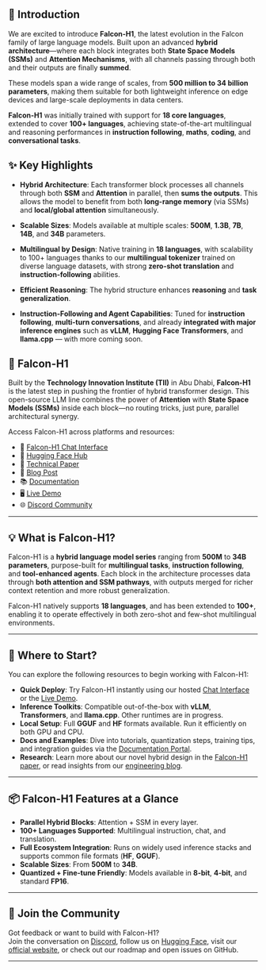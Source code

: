 ## 🚀 Introduction

We are excited to introduce **Falcon-H1**, the latest evolution in the Falcon family of large language models. Built upon an advanced **hybrid architecture**—where each block integrates both **State Space Models (SSMs)** and **Attention Mechanisms**, with all channels passing through both and their outputs are finally **summed**.

These models span a wide range of scales, from **500 million to 34 billion parameters**, making them suitable for both lightweight inference on edge devices and large-scale deployments in data centers.

**Falcon-H1** was initially trained with support for **18 core languages**, extended to cover **100+ languages**, achieving state-of-the-art multilingual and reasoning performances in **instruction following**, **maths**, **coding**, and **conversational tasks**.

## ✨ Key Highlights

- **Hybrid Architecture**: Each transformer block processes all channels through both **SSM** and **Attention** in parallel, then **sums the outputs**. This allows the model to benefit from both **long-range memory** (via SSMs) and **local/global attention** simultaneously.

- **Scalable Sizes**: Models available at multiple scales: **500M**, **1.3B**, **7B**, **14B**, and **34B** parameters.

- **Multilingual by Design**: Native training in **18 languages**, with scalability to 100+ languages thanks to our **multilingual
tokenizer** trained on diverse language datasets, with strong **zero-shot translation** and **instruction-following** abilities.

- **Efficient Reasoning**: The hybrid structure enhances **reasoning** and **task generalization**.

- **Instruction-Following and Agent Capabilities**: Tuned for **instruction following**, **multi-turn conversations**, and already **integrated with major inference engines** such as **vLLM**, **Hugging Face Transformers**, and **llama.cpp** — with more coming soon.

## 🦅 Falcon-H1

Built by the **Technology Innovation Institute (TII)** in Abu Dhabi, **Falcon-H1** is the latest step in pushing the frontier of hybrid transformer design. This open-source LLM line combines the power of **Attention** with **State Space Models (SSMs)** inside each block—no routing tricks, just pure, parallel architectural synergy.

Access Falcon-H1 across platforms and resources:

- 🧠 [Falcon-H1 Chat Interface](#)
- 🤗 [Hugging Face Hub](#)
- 📄 [Technical Paper](#)
- 📰 [Blog Post](#)
- 📚 [Documentation](#)
- 🖥️ [Live Demo](#)
- 🌐 [Discord Community](#)

---

## 💡 What is Falcon-H1?

Falcon-H1 is a **hybrid language model series** ranging from **500M** to **34B parameters**, purpose-built for **multilingual tasks**, **instruction following**, and **tool-enhanced agents**. Each block in the architecture processes data through **both attention and SSM pathways**, with outputs merged for richer context retention and more robust generalization.

Falcon-H1 natively supports **18 languages**, and has been extended to **100+**, enabling it to operate effectively in both zero-shot and few-shot multilingual environments.

---

## 🧭 Where to Start?

You can explore the following resources to begin working with Falcon-H1:

- **Quick Deploy**: Try Falcon-H1 instantly using our hosted [Chat Interface](#) or the [Live Demo](#).
- **Inference Toolkits**: Compatible out-of-the-box with **vLLM**, **Transformers**, and **llama.cpp**. Other runtimes are in progress.
- **Local Setup**: Full **GGUF** and **HF** formats available. Run it efficiently on both GPU and CPU.
- **Docs and Examples**: Dive into tutorials, quantization steps, training tips, and integration guides via the [Documentation Portal](#).
- **Research**: Learn more about our novel hybrid design in the [Falcon-H1 paper](#), or read insights from our [engineering blog](#).

---

## 📦 Falcon-H1 Features at a Glance

- **Parallel Hybrid Blocks**: Attention + SSM in every layer.
- **100+ Languages Supported**: Multilingual instruction, chat, and translation.
- **Full Ecosystem Integration**: Runs on widely used inference stacks and supports common file formats (**HF**, **GGUF**).
- **Scalable Sizes**: From **500M** to **34B**.
- **Quantized + Fine-tune Friendly**: Models available in **8-bit**, **4-bit**, and standard **FP16**.

---

## 🧠 Join the Community

Got feedback or want to build with Falcon-H1?  
Join the conversation on [Discord](#), follow us on [Hugging Face](#), visit our [official website](https://falconllm.tii.ae/), or check out our roadmap and open issues on GitHub.

---
